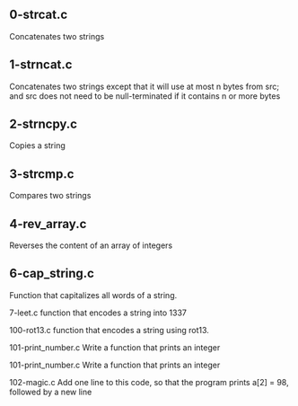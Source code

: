 ## 0-strcat.c 

Concatenates two strings

## 1-strncat.c 

Concatenates two strings except that it will use at most n bytes from src; and src does not need to be null-terminated if it contains n or more bytes

## 2-strncpy.c  

Copies a string

## 3-strcmp.c

Compares two strings

## 4-rev_array.c 

Reverses the content of an array of integers

## 6-cap_string.c 

Function that capitalizes all words of a string.

7-leet.c function that encodes a string into 1337

100-rot13.c function that encodes a string using rot13.

101-print_number.c Write a function that prints an integer

101-print_number.c Write a function that prints an integer

102-magic.c Add one line to this code, so that the program prints a[2] = 98, followed by a new line


